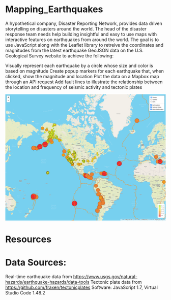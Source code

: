 # Mapping_Earthquakes

A hypothetical company, Disaster Reporting Network, provides data driven storytelling on disasters around the world. The head of the disaster response team needs help building insightful and easy to use maps with interactive features on earthquakes from around the world. The goal is to use JavaScript along with the Leaflet library to retreive the coordinates and magnitudes from the latest earthquake GeoJSON data on the U.S. Geological Survey website to achieve the following:

Visually represent each earthquake by a circle whose size and color is based on magnitude
Create popup markers for each earthquake that, when clicked, show the magnitude and location
Plot the data on a Mapbox map through an API request
Add fault lines to illustrate the relationship between the location and frequency of seismic activity and tectonic plates

![EarthquakeMap.png](EarthquakeMap.png)

# Resources
# Data Sources:
Real-time earthquake data from https://www.usgs.gov/natural-hazards/earthquake-hazards/data-tools
Tectonic plate data from https://github.com/fraxen/tectonicplates
Software: JavaScript 1.7, Virtual Studio Code 1.48.2
